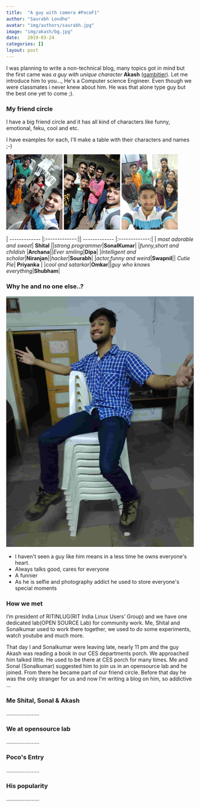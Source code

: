 ```yaml
---
title:  "A guy with camera #PocoF1"
author: "Saurabh Londhe"
avatar: "img/authors/saurabh.jpg"
image: "img/akash/bg.jpg"
date:   2019-03-24
categories: []
layout: post
---
```

 I was planning to write a non-technical blog, many topics got in mind but the first came was _a guy with unique character_ **Akash** ([gambitier](https://gambitier.github.io/About%20Me.html)). Let me introduce him to you..., He's a Computer science Engineer. Even though we were classmates i never knew about him. He was that alone type guy but the best one yet to come ;). 


### My friend circle
I have a big friend circle and it has all kind of characters like funny, emotional, feku, cool and etc.

I have examples for each, I'll make a table with their characters and names ;-)

<img src="/img/akash/gp.jpg" style="width:30%" />
<img src="/img/akash/gp2.jpg" style="width:30%" />
<img src="/img/akash/gp3.jpg" style="width:30%" />


| ------------- |:-------------:|| ------------- |:-------------:|
| _most adorable and sweet_| **Shital** ||_strong programmer_|**SonalKumar**|
|_funny,short and childish_ |**Archana**||_Ever smiling_|**Dipa**|
|_Intelligent and scholar_|**Niranjan**||_hacker_|**Sourabh**|
|_actor,funny and weird_|**Swapnil**|| _Cutie Pie_| **Priyanka** |
|_cool and satarkar_|**Omkar**||_guy who knows everything_|**Shubham**|




### Why he and no one else..?

<div class="ui-g">
  <div class="ui-g-4" markdown="1">
  <!-- ![Alt Text](../img/folder/blah.jpg) -->
  <img class="center-block" src="/img/akash/akash.jpg">
  </div>
  <div class="ui-g-8" markdown="1">
<ul>
<li>I haven't seen a guy like him means in a less time he owns everyone's heart.</li>
<li>Always talks good, cares for everyone</li>
<li>A funnier</li>
<li>As he is selfie and photography addict he used to store everyone's special moments</li>
</ul>
  </div>
</div>

### How we met
I’m president of RITINLUG(RIT India Linux Users’ Group) and we have one dedicated lab(OPEN SOURCE Lab) for community work. Me, Shital and Sonalkumar used to work there together, we used to do some experiments, watch youtube and much more.

That day I and Sonalkumar were leaving late, nearly 11 pm and the guy Akash was reading a book in our CES departments porch. We approached him talked little. He used to be there at CES porch for many times. Me and Sonal (Sonalkumar) suggested him to join us in an opensource lab and he joined. From there he became part of our friend circle. Before that day he was the only stranger for us and now I’m writing a blog on him, so addictive …

### Me Shital, Sonal & Akash
......................

### We at opensource lab
......................

### Poco's Entry
......................

### His popularity
......................